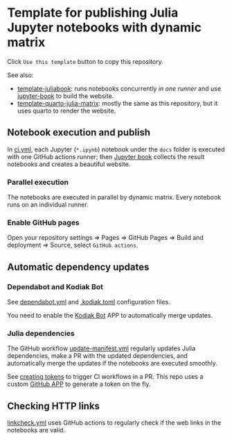 # Template for publishing Julia Jupyter notebooks with dynamic matrix

Click `Use this template` button to copy this repository.

See also:

- [template-juliabook](https://github.com/ww-jl/template-juliabook): runs notebooks concurrently *in one runner* and use [jupyter-book][] to build the website.
- [template-quarto-julia-matrix](https://github.com/sosiristseng/template-quarto-julia-matrix): mostly the same as this repository, but it uses quarto to render the website.

[jupyter-book]: https://jupyterbook.org

## Notebook execution and publish

In [ci.yml](.github/workflows/ci.yml), each Jupyter (`*.ipynb`) notebook under the `docs` folder is executed with one GitHub actions runner; then [Jupyter book][jupyter-book] collects the result notebooks and creates a beautiful website.

### Parallel execution

The notebooks are executed in parallel by dynamic matrix. Every notebook runs on an individual runner.

### Enable GitHub pages

Open your repository settings => Pages => GitHub Pages => Build and deployment => Source, select `GitHub actions`.

## Automatic dependency updates

### Dependabot and Kodiak Bot

See [dependabot.yml](.github/dependabot.yml) and [.kodiak.toml](.github/.kodiak.toml) configuration files.

You need to enable the [Kodiak Bot](https://kodiakhq.com/docs/quickstart) APP to automatically merge updates.

### Julia dependencies

The GitHub workflow [update-manifest.yml](.github/workflows/update-manifest.yml) regularly updates Julia dependencies, make a PR with the updated dependencies, and automatically merge the updates if the notebooks are executed smoothly.

See [creating tokens](https://github.com/peter-evans/create-pull-request/blob/main/docs/concepts-guidelines.md#triggering-further-workflow-runs) to trigger CI workflows in a PR. This repo uses a custom [GitHub APP](https://github.com/peter-evans/create-pull-request/blob/main/docs/concepts-guidelines.md#authenticating-with-github-app-generated-tokens) to generate a token on the fly.

## Checking HTTP links

[linkcheck.yml](.github/workflows/linkcheck.yml) uses GitHub actions to regularly check if the web links in the notebooks are valid.
